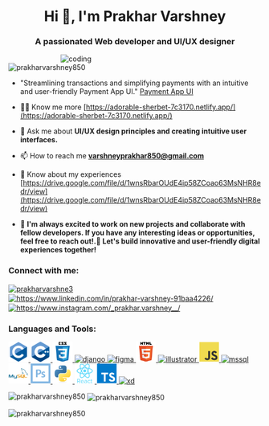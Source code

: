 <h1 align="center">Hi 👋, I'm Prakhar Varshney</h1>
<h3 align="center">A passionated Web developer and UI/UX designer</h3>

<img align="right" alt="coding" width="400" src="https://media.giphy.com/media/qgQUggAC3Pfv687qPC/giphy.gif" >

<p align="left"> <img src="https://komarev.com/ghpvc/?username=prakharvarshney850&label=Profile%20views&color=0e75b6&style=flat" alt="prakharvarshney850" /> </p>

- "Streamlining transactions and simplifying payments with an intuitive and user-friendly Payment App UI." [Payment App UI](https://www.figma.com/file/YJ3VjTqwBLHuV8aVV7dwTT/Final-Project?type=design&node-id=0%3A1&mode=design&t=8bC9IUhP7i82ruhL-1)

- 👨‍💻 Know me more [https://adorable-sherbet-7c3170.netlify.app/](https://adorable-sherbet-7c3170.netlify.app/)

- 💬 Ask me about **UI/UX design principles and creating intuitive user interfaces.**

- 📫 How to reach me **varshneyprakhar850@gmail.com**

- 📄 Know about my experiences [https://drive.google.com/file/d/1wnsRbarOUdE4ip58ZCoao63MsNHR8edr/view](https://drive.google.com/file/d/1wnsRbarOUdE4ip58ZCoao63MsNHR8edr/view)

- 🔨 **I'm always excited to work on new projects and collaborate with fellow developers. If you have any interesting ideas or opportunities, feel free to reach out!.🌟 Let's build innovative and user-friendly digital experiences together!**

<h3 align="left">Connect with me:</h3>
<p align="left">
<a href="https://twitter.com/prakharvarshne3" target="blank"><img align="center" src="https://raw.githubusercontent.com/rahuldkjain/github-profile-readme-generator/master/src/images/icons/Social/twitter.svg" alt="prakharvarshne3" height="30" width="40" /></a>
<a href="https://linkedin.com/in/https://www.linkedin.com/in/prakhar-varshney-91baa4226/" target="blank"><img align="center" src="https://raw.githubusercontent.com/rahuldkjain/github-profile-readme-generator/master/src/images/icons/Social/linked-in-alt.svg" alt="https://www.linkedin.com/in/prakhar-varshney-91baa4226/" height="30" width="40" /></a>
<a href="https://instagram.com/https://www.instagram.com/_prakhar.varshney__/" target="blank"><img align="center" src="https://raw.githubusercontent.com/rahuldkjain/github-profile-readme-generator/master/src/images/icons/Social/instagram.svg" alt="https://www.instagram.com/_prakhar.varshney__/" height="30" width="40" /></a>
</p>

<h3 align="left">Languages and Tools:</h3>
<p align="left"> <a href="https://www.cprogramming.com/" target="_blank" rel="noreferrer"> <img src="https://raw.githubusercontent.com/devicons/devicon/master/icons/c/c-original.svg" alt="c" width="40" height="40"/> </a> <a href="https://www.w3schools.com/cpp/" target="_blank" rel="noreferrer"> <img src="https://raw.githubusercontent.com/devicons/devicon/master/icons/cplusplus/cplusplus-original.svg" alt="cplusplus" width="40" height="40"/> </a> <a href="https://www.w3schools.com/css/" target="_blank" rel="noreferrer"> <img src="https://raw.githubusercontent.com/devicons/devicon/master/icons/css3/css3-original-wordmark.svg" alt="css3" width="40" height="40"/> </a> <a href="https://www.djangoproject.com/" target="_blank" rel="noreferrer"> <img src="https://cdn.worldvectorlogo.com/logos/django.svg" alt="django" width="40" height="40"/> </a> <a href="https://www.figma.com/" target="_blank" rel="noreferrer"> <img src="https://www.vectorlogo.zone/logos/figma/figma-icon.svg" alt="figma" width="40" height="40"/> </a> <a href="https://www.w3.org/html/" target="_blank" rel="noreferrer"> <img src="https://raw.githubusercontent.com/devicons/devicon/master/icons/html5/html5-original-wordmark.svg" alt="html5" width="40" height="40"/> </a> <a href="https://www.adobe.com/in/products/illustrator.html" target="_blank" rel="noreferrer"> <img src="https://www.vectorlogo.zone/logos/adobe_illustrator/adobe_illustrator-icon.svg" alt="illustrator" width="40" height="40"/> </a> <a href="https://developer.mozilla.org/en-US/docs/Web/JavaScript" target="_blank" rel="noreferrer"> <img src="https://raw.githubusercontent.com/devicons/devicon/master/icons/javascript/javascript-original.svg" alt="javascript" width="40" height="40"/> </a> <a href="https://www.microsoft.com/en-us/sql-server" target="_blank" rel="noreferrer"> <img src="https://www.svgrepo.com/show/303229/microsoft-sql-server-logo.svg" alt="mssql" width="40" height="40"/> </a> <a href="https://www.mysql.com/" target="_blank" rel="noreferrer"> <img src="https://raw.githubusercontent.com/devicons/devicon/master/icons/mysql/mysql-original-wordmark.svg" alt="mysql" width="40" height="40"/> </a> <a href="https://www.photoshop.com/en" target="_blank" rel="noreferrer"> <img src="https://raw.githubusercontent.com/devicons/devicon/master/icons/photoshop/photoshop-line.svg" alt="photoshop" width="40" height="40"/> </a> <a href="https://www.python.org" target="_blank" rel="noreferrer"> <img src="https://raw.githubusercontent.com/devicons/devicon/master/icons/python/python-original.svg" alt="python" width="40" height="40"/> </a> <a href="https://reactjs.org/" target="_blank" rel="noreferrer"> <img src="https://raw.githubusercontent.com/devicons/devicon/master/icons/react/react-original-wordmark.svg" alt="react" width="40" height="40"/> </a> <a href="https://www.typescriptlang.org/" target="_blank" rel="noreferrer"> <img src="https://raw.githubusercontent.com/devicons/devicon/master/icons/typescript/typescript-original.svg" alt="typescript" width="40" height="40"/> </a> <a href="https://www.adobe.com/products/xd.html" target="_blank" rel="noreferrer"> <img src="https://cdn.worldvectorlogo.com/logos/adobe-xd.svg" alt="xd" width="40" height="40"/> </a> </p>

<p><img align="left" src="https://github-readme-stats.vercel.app/api/top-langs?username=prakharvarshney850&show_icons=true&locale=en&layout=compact" alt="prakharvarshney850" /></p>

<p>&nbsp;<img align="center" src="https://github-readme-stats.vercel.app/api?username=prakharvarshney850&show_icons=true&locale=en" alt="prakharvarshney850" /></p>

<p><img align="center" src="https://github-readme-streak-stats.herokuapp.com/?user=prakharvarshney850&" alt="prakharvarshney850" /></p>
